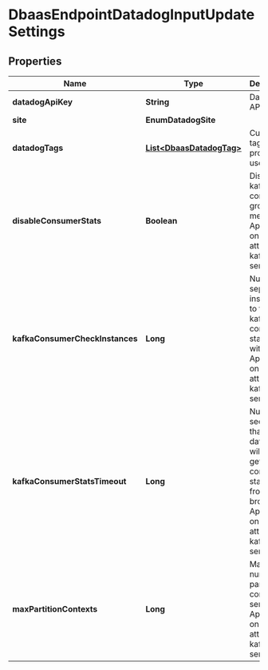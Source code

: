 

# DbaasEndpointDatadogInputUpdateSettings


## Properties

| Name | Type | Description | Notes |
|------------ | ------------- | ------------- | -------------|
|**datadogApiKey** | **String** | Datadog API key |  |
|**site** | **EnumDatadogSite** |  |  [optional] |
|**datadogTags** | [**List&lt;DbaasDatadogTag&gt;**](DbaasDatadogTag.md) | Custom tags provided by user |  [optional] |
|**disableConsumerStats** | **Boolean** | Disable kafka consumer group metrics. Applies only when attached to kafka services. |  [optional] |
|**kafkaConsumerCheckInstances** | **Long** | Number of separate instances to fetch kafka consumer statistics with. Applies only when attached to kafka services. |  [optional] |
|**kafkaConsumerStatsTimeout** | **Long** | Number of seconds that datadog will wait to get consumer statistics from brokers. Applies only when attached to kafka services. |  [optional] |
|**maxPartitionContexts** | **Long** | Maximum number of partition contexts to send. Applies only when attached to kafka services. |  [optional] |




